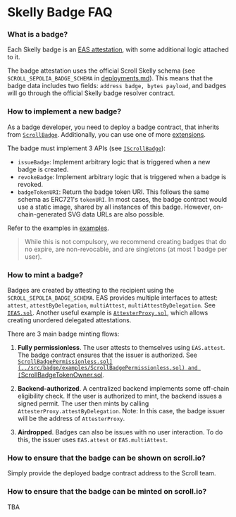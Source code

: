 # Skelly Badge FAQ

### What is a badge?

Each Skelly badge is an [EAS attestation](https://docs.attest.sh/docs/core--concepts/attestations), with some additional logic attached to it.

The badge attestation uses the official Scroll Skelly schema (see `SCROLL_SEPOLIA_BADGE_SCHEMA` in [deployments.md](./deployments.md)).
This means that the badge data includes two fields: `address badge, bytes payload`, and badges will go through the official Skelly badge resolver contract.


### How to implement a new badge?

As a badge developer, you need to deploy a badge contract, that inherits from [`ScrollBadge`](../src/badge/ScrollBadge.sol).
Additionally, you can use one of more [extensions](../src/badge/extensions).

The badge must implement 3 APIs (see [`IScrollBadge`](../src/interfaces/IScrollBadge.sol)):
- `issueBadge`: Implement arbitrary logic that is triggered when a new badge is created.
- `revokeBadge`: Implement arbitrary logic that is triggered when a badge is revoked.
- `badgeTokenURI`: Return the badge token URI.
  This follows the same schema as ERC721's `tokenURI`.
  In most cases, the badge contract would use a static image, shared by all instances of this badge.
  However, on-chain-generated SVG data URLs are also possible.

Refer to the examples in [examples](../src/badge/examples).

> While this is not compulsory, we recommend creating badges that do no expire, are non-revocable, and are singletons (at most 1 badge per user).


### How to mint a badge?

Badges are created by attesting to the recipient using the `SCROLL_SEPOLIA_BADGE_SCHEMA`.
EAS provides multiple interfaces to attest: `attest`, `attestByDelegation`, `multiAttest`, `multiAttestByDelegation`. See [`IEAS.sol`](https://github.com/ethereum-attestation-service/eas-contracts/blob/master/contracts/IEAS.sol).
Another useful example is [`AttesterProxy.sol`](../src/AttesterProxy.sol), which allows creating unordered delegated attestations.

There are 3 main badge minting flows:
1. **Fully permissionless**.
   The user attests to themselves using `EAS.attest`.
   The badge contract ensures that the issuer is authorized.
   See [`ScrollBadgePermissionless.sol](../src/badge/examples/ScrollBadgePermissionless.sol) and [`ScrollBadgeTokenOwner.sol](../src/badge/examples/ScrollBadgeTokenOwner.sol).

2. **Backend-authorized**.
   A centralized backend implements some off-chain eligibility check.
   If the user is authorized to mint, the backend issues a signed permit.
   The user then mints by calling `AttesterProxy.attestByDelegation`.
   Note: In this case, the badge issuer will be the address of `AttesterProxy`.

3. **Airdropped**.
   Badges can also be issues with no user interaction.
   To do this, the issuer uses `EAS.attest` or `EAS.multiAttest`.


### How to ensure that the badge can be shown on scroll.io?

Simply provide the deployed badge contract address to the Scroll team.


### How to ensure that the badge can be minted on scroll.io?

TBA
